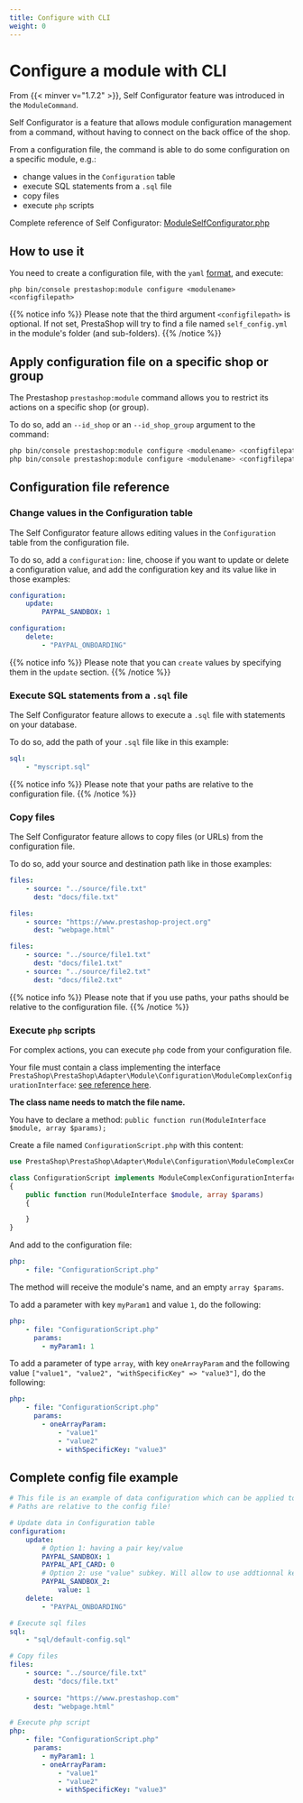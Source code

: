 ```yaml
---
title: Configure with CLI
weight: 0
---
```


# Configure a module with CLI

From {{< minver v="1.7.2" >}}, Self Configurator feature was introduced in the `ModuleCommand`.

Self Configurator is a feature that allows module configuration management from a command, without having to connect on the back office of the shop.

From a configuration file, the command is able to do some configuration on a specific module, e.g.:

- change values in the `Configuration` table
- execute SQL statements from a `.sql` file
- copy files
- execute `php` scripts

Complete reference of Self Configurator: [ModuleSelfConfigurator.php](https://github.com/PrestaShop/PrestaShop/blob/8.0.x/src/Adapter/Module/Configuration/ModuleSelfConfigurator.php)

## How to use it

You need to create a configuration file, with the `yaml` [format](https://symfony.com/doc/current/components/yaml/yaml_format.html), and execute:

`php bin/console prestashop:module configure <modulename> <configfilepath>`

{{% notice info %}}
Please note that the third argument `<configfilepath>` is optional. If not set, PrestaShop will try to find a file named `self_config.yml` in the module's folder (and sub-folders).
{{% /notice %}}

## Apply configuration file on a specific shop or group

The Prestashop `prestashop:module` command allows you to restrict its actions on a specific shop (or group).

To do so, add an `--id_shop` or an `--id_shop_group` argument to the command:

```bash
php bin/console prestashop:module configure <modulename> <configfilepath> --id_shop=<id>
php bin/console prestashop:module configure <modulename> <configfilepath> --id_shop_group=<id>
```

## Configuration file reference

### Change values in the Configuration table

The Self Configurator feature allows editing values in the `Configuration` table from the configuration file. 

To do so, add a `configuration:` line, choose if you want to update or delete a configuration value, and add the configuration key and its value like in those examples:

```yaml
configuration:
    update:
        PAYPAL_SANDBOX: 1
```

```yaml
configuration:
    delete:
        - "PAYPAL_ONBOARDING"
```

{{% notice info %}}
Please note that you can `create` values by specifying them in the `update` section.
{{% /notice %}}

### Execute SQL statements from a `.sql` file

The Self Configurator feature allows to execute a `.sql` file with statements on your database.

To do so, add the path of your `.sql` file like in this example:

```yaml
sql:
    - "myscript.sql"
```

{{% notice info %}}
Please note that your paths are relative to the configuration file.
{{% /notice %}}

### Copy files

The Self Configurator feature allows to copy files (or URLs) from the configuration file.

To do so, add your source and destination path like in those examples:

```yaml
files:
    - source: "../source/file.txt"
      dest: "docs/file.txt"
```

```yaml
files:
    - source: "https://www.prestashop-project.org"
      dest: "webpage.html"
```

```yaml
files:
    - source: "../source/file1.txt"
      dest: "docs/file1.txt"
    - source: "../source/file2.txt"
      dest: "docs/file2.txt"
```

{{% notice info %}}
Please note that if you use paths, your paths should be relative to the configuration file.
{{% /notice %}}

### Execute `php` scripts

For complex actions, you can execute `php` code from your configuration file. 

Your file must contain a class implementing the interface `PrestaShop\PrestaShop\Adapter\Module\Configuration\ModuleComplexConfigurationInterface`: [see reference here](https://github.com/PrestaShop/PrestaShop/blob/8.0.x/src/Adapter/Module/Configuration/ModuleComplexConfigurationInterface.php).

**The class name needs to match the file name.**

You have to declare a method: `public function run(ModuleInterface $module, array $params);`

Create a file named `ConfigurationScript.php` with this content:

```php
use PrestaShop\PrestaShop\Adapter\Module\Configuration\ModuleComplexConfigurationInterface;

class ConfigurationScript implements ModuleComplexConfigurationInterface
{
    public function run(ModuleInterface $module, array $params)
    {

    }
}
```

And add to the configuration file:

```yaml
php:
    - file: "ConfigurationScript.php"
```

The method will receive the module's name, and an empty `array $params`.

To add a parameter with key `myParam1` and value `1`, do the following:

```yaml
php:
    - file: "ConfigurationScript.php"
      params:
        - myParam1: 1
```

To add a parameter of type `array`, with key `oneArrayParam` and the following value `["value1", "value2", "withSpecificKey" => "value3"]`, do the following: 

```yaml
php:
    - file: "ConfigurationScript.php"
      params:
        - oneArrayParam:
            - "value1"
            - "value2"
            - withSpecificKey: "value3"
```

## Complete config file example

```yaml
# This file is an example of data configuration which can be applied to a module
# Paths are relative to the config file!

# Update data in Configuration table
configuration:
    update:
        # Option 1: having a pair key/value
        PAYPAL_SANDBOX: 1
        PAYPAL_API_CARD: 0
        # Option 2: use "value" subkey. Will allow to use addtionnal keys later
        PAYPAL_SANDBOX_2:
            value: 1
    delete:
        - "PAYPAL_ONBOARDING"

# Execute sql files
sql:
    - "sql/default-config.sql"

# Copy files
files:
    - source: "../source/file.txt"
      dest: "docs/file.txt"
      
    - source: "https://www.prestashop.com"
      dest: "webpage.html"

# Execute php script
php:
    - file: "ConfigurationScript.php"
      params:
        - myParam1: 1
        - oneArrayParam:
            - "value1"
            - "value2"
            - withSpecificKey: "value3"
```